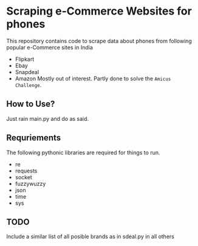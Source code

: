 # Scraping e-Commerce Websites for phones

This repository contains code to scrape data about phones from following popular e-Commerce sites in India
  * Flipkart
  * Ebay
  * Snapdeal
  * Amazon
Mostly out of interest. Partly done to solve the `Amicus Challenge`.

## How to Use?
  Just rain main.py and do as said.

## Requriements
  
The following pythonic libraries are required for things to run.
  * re
  * requests
  * socket
  * fuzzywuzzy
  * json
  * time
  * sys

## TODO
  Include a similar list of all posible brands as in sdeal.py in all others

